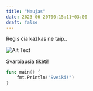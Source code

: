```yaml
---
title: "Naujas"
date: 2023-06-20T00:15:11+03:00
draft: false
---
```


Regis čia kažkas ne taip..

![Alt Text](/desimt.png)

Svarbiausia tikėti!

> 

```go
func main() {
    fmt.Println("Sveiki!")
}
